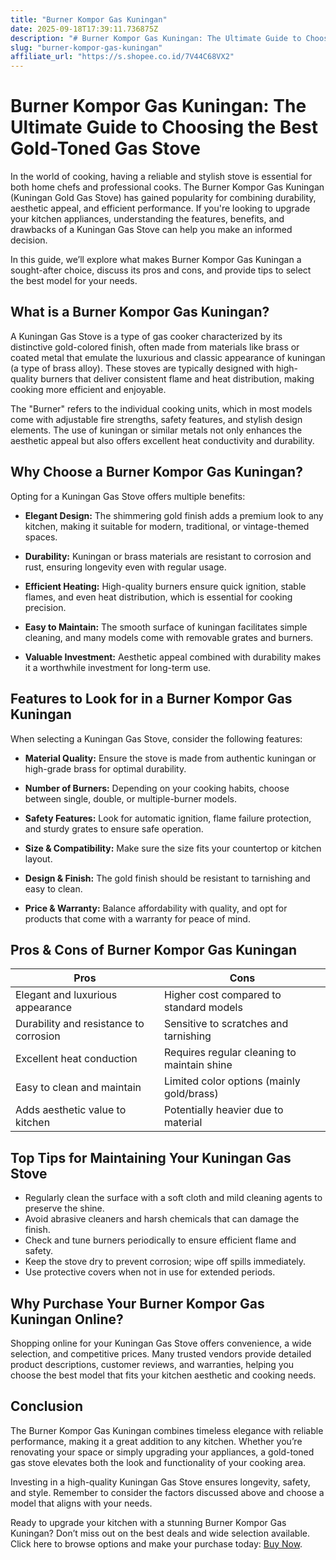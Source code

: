 ```yaml
---
title: "Burner Kompor Gas Kuningan"
date: 2025-09-18T17:39:11.736875Z
description: "# Burner Kompor Gas Kuningan: The Ultimate Guide to Choosing the Best Gold-Toned Gas Stove..."
slug: "burner-kompor-gas-kuningan"
affiliate_url: "https://s.shopee.co.id/7V44C68VX2"
---
```

# Burner Kompor Gas Kuningan: The Ultimate Guide to Choosing the Best Gold-Toned Gas Stove

In the world of cooking, having a reliable and stylish stove is essential for both home chefs and professional cooks. The Burner Kompor Gas Kuningan (Kuningan Gold Gas Stove) has gained popularity for combining durability, aesthetic appeal, and efficient performance. If you're looking to upgrade your kitchen appliances, understanding the features, benefits, and drawbacks of a Kuningan Gas Stove can help you make an informed decision.

In this guide, we’ll explore what makes Burner Kompor Gas Kuningan a sought-after choice, discuss its pros and cons, and provide tips to select the best model for your needs.

## What is a Burner Kompor Gas Kuningan?

A Kuningan Gas Stove is a type of gas cooker characterized by its distinctive gold-colored finish, often made from materials like brass or coated metal that emulate the luxurious and classic appearance of kuningan (a type of brass alloy). These stoves are typically designed with high-quality burners that deliver consistent flame and heat distribution, making cooking more efficient and enjoyable.

The "Burner" refers to the individual cooking units, which in most models come with adjustable fire strengths, safety features, and stylish design elements. The use of kuningan or similar metals not only enhances the aesthetic appeal but also offers excellent heat conductivity and durability.

## Why Choose a Burner Kompor Gas Kuningan?

Opting for a Kuningan Gas Stove offers multiple benefits:

- **Elegant Design:** The shimmering gold finish adds a premium look to any kitchen, making it suitable for modern, traditional, or vintage-themed spaces.
  
- **Durability:** Kuningan or brass materials are resistant to corrosion and rust, ensuring longevity even with regular usage.
  
- **Efficient Heating:** High-quality burners ensure quick ignition, stable flames, and even heat distribution, which is essential for cooking precision.
  
- **Easy to Maintain:** The smooth surface of kuningan facilitates simple cleaning, and many models come with removable grates and burners.
  
- **Valuable Investment:** Aesthetic appeal combined with durability makes it a worthwhile investment for long-term use.

## Features to Look for in a Burner Kompor Gas Kuningan

When selecting a Kuningan Gas Stove, consider the following features:

- **Material Quality:** Ensure the stove is made from authentic kuningan or high-grade brass for optimal durability.
  
- **Number of Burners:** Depending on your cooking habits, choose between single, double, or multiple-burner models.
  
- **Safety Features:** Look for automatic ignition, flame failure protection, and sturdy grates to ensure safe operation.
  
- **Size & Compatibility:** Make sure the size fits your countertop or kitchen layout.
  
- **Design & Finish:** The gold finish should be resistant to tarnishing and easy to clean.
  
- **Price & Warranty:** Balance affordability with quality, and opt for products that come with a warranty for peace of mind.

## Pros & Cons of Burner Kompor Gas Kuningan

| Pros                                           | Cons                                           |
|------------------------------------------------|------------------------------------------------|
| Elegant and luxurious appearance              | Higher cost compared to standard models      |
| Durability and resistance to corrosion       | Sensitive to scratches and tarnishing       |
| Excellent heat conduction                     | Requires regular cleaning to maintain shine |
| Easy to clean and maintain                    | Limited color options (mainly gold/brass) |
| Adds aesthetic value to kitchen               | Potentially heavier due to material        |

## Top Tips for Maintaining Your Kuningan Gas Stove

- Regularly clean the surface with a soft cloth and mild cleaning agents to preserve the shine.
- Avoid abrasive cleaners and harsh chemicals that can damage the finish.
- Check and tune burners periodically to ensure efficient flame and safety.
- Keep the stove dry to prevent corrosion; wipe off spills immediately.
- Use protective covers when not in use for extended periods.

## Why Purchase Your Burner Kompor Gas Kuningan Online?

Shopping online for your Kuningan Gas Stove offers convenience, a wide selection, and competitive prices. Many trusted vendors provide detailed product descriptions, customer reviews, and warranties, helping you choose the best model that fits your kitchen aesthetic and cooking needs.

## Conclusion

The Burner Kompor Gas Kuningan combines timeless elegance with reliable performance, making it a great addition to any kitchen. Whether you’re renovating your space or simply upgrading your appliances, a gold-toned gas stove elevates both the look and functionality of your cooking area.

Investing in a high-quality Kuningan Gas Stove ensures longevity, safety, and style. Remember to consider the factors discussed above and choose a model that aligns with your needs.

Ready to upgrade your kitchen with a stunning Burner Kompor Gas Kuningan? Don’t miss out on the best deals and wide selection available. Click here to browse options and make your purchase today: [Buy Now](https://s.shopee.co.id/7V44C68VX2).